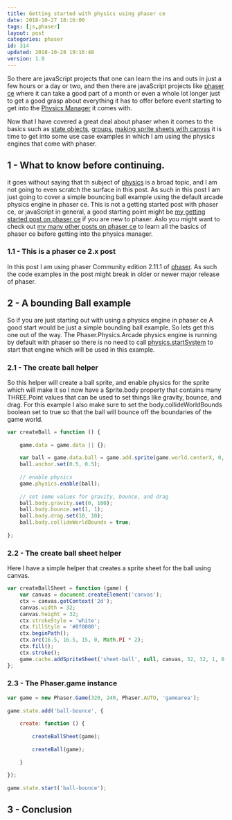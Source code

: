 ```yaml
---
title: Getting started with physics using phaser ce
date: 2018-10-27 18:16:00
tags: [js,phaser]
layout: post
categories: phaser
id: 314
updated: 2018-10-28 19:16:48
version: 1.9
---
```


So there are javaScript projects that one can learn the ins and outs in just a few hours or a day or two, and then there are javaScript projects like [phaser ce](https://photonstorm.github.io/phaser-ce/index.html) where it can take a good part of a month or even a whole lot longer just to get a good grasp about everything it has to offer before event starting to get into the [Physics Manager](https://photonstorm.github.io/phaser-ce/Phaser.Physics.html) it comes with.

Now that I have covered a great deal about phaser when it comes to the basics such as [state objects](/2017/10/06/phaser-state-objects/), [groups](/2018/08/24/phaser-groups/), [making sprite sheets with canvas](/2018/08/04/phaser-spritesheet-from-canvas/) it is time to get into some use case examples in which I am using the physics engines that come with phaser.

<!-- more -->

## 1 - What to know before continuing.

it goes without saying that th subject of [physics](https://en.wikipedia.org/wiki/Physics) is a broad topic, and I am not going to even scratch the surface in this post. As such in this post I am just going to cover a simple bouncing ball example using the default arcade physics engine in phaser ce. This is not a getting started post with phaser ce, or javaScript in general, a good starting point might be [my getting started post on phaser ce](/2017/10/04/phaser-getting-started/) if you are new to phaser. Aslo you might want to check out [my many other posts on phaser ce](/categories/phaser/) to learn all the basics of phaser ce before getting into the physics manager.

### 1.1 - This is a phaser ce 2.x post

In this post I am using phaser Community edition 2.11.1 of [phaser](https://phaser.io/). As such the code examples in the post might break in older or newer major release of phaser.

## 2 - A bounding Ball example

So if you are just starting out with using a physics engine in phaser ce A good start would be just a simple bounding ball example. So lets get this one out of the way. The Phaser.Physics.Arcade physics engine is running by default with phaser so there is no need to call [physics.startSystem](https://photonstorm.github.io/phaser-ce/Phaser.Physics.html#startSystem) to start that engine which will be used in this example.

### 2.1 - The create ball helper

So this helper will create a ball sprite, and enable physics for the sprite which will make it so I now have a Sprite.body property that contains many THREE.Point values that can be used to set things like gravity, bounce, and drag. For this example I also make sure to set the body.collideWorldBounds boolean set to true so that the ball will bounce off the boundaries of the game world.

```js
var createBall = function () {
 
    game.data = game.data || {};
 
    var ball = game.data.ball = game.add.sprite(game.world.centerX, 0, 'sheet-ball', 0);
    ball.anchor.set(0.5, 0.5);
 
    // enable physics
    game.physics.enable(ball);
 
    // set some values for gravity, bounce, and drag
    ball.body.gravity.set(0, 100);
    ball.body.bounce.set(1, 1);
    ball.body.drag.set(10, 10);
    ball.body.collideWorldBounds = true;
 
};
```

### 2.2 - The create ball sheet helper

Here I have a simple helper that creates a sprite sheet for the ball using canvas.

```js
var createBallSheet = function (game) {
    var canvas = document.createElement('canvas');
    ctx = canvas.getContext('2d');
    canvas.width = 32;
    canvas.height = 32;
    ctx.strokeStyle = 'white';
    ctx.fillStyle = '#8f0000';
    ctx.beginPath();
    ctx.arc(16.5, 16.5, 15, 0, Math.PI * 2);
    ctx.fill();
    ctx.stroke();
    game.cache.addSpriteSheet('sheet-ball', null, canvas, 32, 32, 1, 0, 0);
};
```

### 2.3 - The Phaser.game instance

```js
var game = new Phaser.Game(320, 240, Phaser.AUTO, 'gamearea');
 
game.state.add('ball-bounce', {
 
    create: function () {
 
        createBallSheet(game);
 
        createBall(game);
 
    }
 
});
 
game.state.start('ball-bounce');
```

## 3 - Conclusion